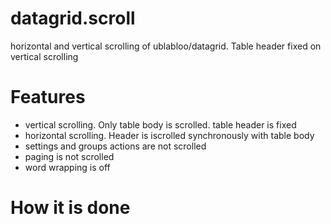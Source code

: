 # datagrid.scroll
horizontal and vertical scrolling of ublabloo/datagrid. Table header fixed on vertical scrolling
# Features
- vertical scrolling. Only table body is scrolled. table header is fixed
- horizontal scrolling. Header is iscrolled synchronously with table body
- settings and groups actions are not scrolled
- paging is not scrolled
- word wrapping is off
# How it is done

